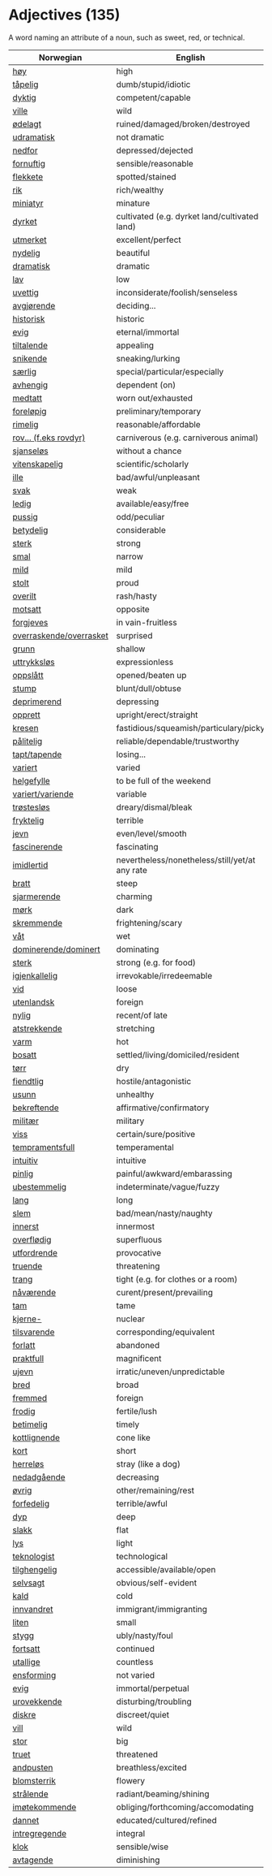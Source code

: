 # Adjectives (135)

A word naming an attribute of a noun, such as sweet, red, or technical.

| Norwegian | English |
| --- | --- |
| [høy](https://www.ordnett.no/search?language=no&phrase=høy) | high |
| [tåpelig](https://www.ordnett.no/search?language=no&phrase=tåpelig) | dumb/stupid/idiotic |
| [dyktig](https://www.ordnett.no/search?language=no&phrase=dyktig) | competent/capable |
| [ville](https://www.ordnett.no/search?language=no&phrase=ville) | wild |
| [ødelagt](https://www.ordnett.no/search?language=no&phrase=ødelagt) | ruined/damaged/broken/destroyed |
| [udramatisk](https://www.ordnett.no/search?language=no&phrase=udramatisk) | not dramatic |
| [nedfor](https://www.ordnett.no/search?language=no&phrase=nedfor) | depressed/dejected |
| [fornuftig](https://www.ordnett.no/search?language=no&phrase=fornuftig) | sensible/reasonable |
| [flekkete](https://www.ordnett.no/search?language=no&phrase=flekkete) | spotted/stained |
| [rik](https://www.ordnett.no/search?language=no&phrase=rik) | rich/wealthy |
| [miniatyr](https://www.ordnett.no/search?language=no&phrase=miniatyr) | minature |
| [dyrket](https://www.ordnett.no/search?language=no&phrase=dyrket) | cultivated (e.g. dyrket land/cultivated land) |
| [utmerket](https://www.ordnett.no/search?language=no&phrase=utmerket) | excellent/perfect |
| [nydelig](https://www.ordnett.no/search?language=no&phrase=nydelig) | beautiful |
| [dramatisk](https://www.ordnett.no/search?language=no&phrase=dramatisk) | dramatic |
| [lav](https://www.ordnett.no/search?language=no&phrase=lav) | low |
| [uvettig](https://www.ordnett.no/search?language=no&phrase=uvettig) | inconsiderate/foolish/senseless |
| [avgjørende](https://www.ordnett.no/search?language=no&phrase=avgjørende) | deciding... |
| [historisk](https://www.ordnett.no/search?language=no&phrase=historisk) | historic |
| [evig](https://www.ordnett.no/search?language=no&phrase=evig) | eternal/immortal |
| [tiltalende](https://www.ordnett.no/search?language=no&phrase=tiltalende) | appealing |
| [snikende](https://www.ordnett.no/search?language=no&phrase=snikende) | sneaking/lurking |
| [særlig](https://www.ordnett.no/search?language=no&phrase=særlig) | special/particular/especially |
| [avhengig](https://www.ordnett.no/search?language=no&phrase=avhengig) | dependent (on) |
| [medtatt](https://www.ordnett.no/search?language=no&phrase=medtatt) | worn out/exhausted |
| [foreløpig](https://www.ordnett.no/search?language=no&phrase=foreløpig) | preliminary/temporary |
| [rimelig](https://www.ordnett.no/search?language=no&phrase=rimelig) | reasonable/affordable |
| [rov... (f.eks rovdyr)](https://www.ordnett.no/search?language=no&phrase=rov...%20(f.eks%20rovdyr)) | carniverous (e.g. carniverous animal) |
| [sjanseløs](https://www.ordnett.no/search?language=no&phrase=sjanseløs) | without a chance |
| [vitenskapelig](https://www.ordnett.no/search?language=no&phrase=vitenskapelig) | scientific/scholarly |
| [ille](https://www.ordnett.no/search?language=no&phrase=ille) | bad/awful/unpleasant |
| [svak](https://www.ordnett.no/search?language=no&phrase=svak) | weak |
| [ledig](https://www.ordnett.no/search?language=no&phrase=ledig) | available/easy/free |
| [pussig](https://www.ordnett.no/search?language=no&phrase=pussig) | odd/peculiar |
| [betydelig](https://www.ordnett.no/search?language=no&phrase=betydelig) | considerable |
| [sterk](https://www.ordnett.no/search?language=no&phrase=sterk) | strong |
| [smal](https://www.ordnett.no/search?language=no&phrase=smal) | narrow |
| [mild](https://www.ordnett.no/search?language=no&phrase=mild) | mild |
| [stolt](https://www.ordnett.no/search?language=no&phrase=stolt) | proud |
| [overilt](https://www.ordnett.no/search?language=no&phrase=overilt) | rash/hasty |
| [motsatt](https://www.ordnett.no/search?language=no&phrase=motsatt) | opposite |
| [forgjeves](https://www.ordnett.no/search?language=no&phrase=forgjeves) | in vain-fruitless |
| [overraskende/overrasket](https://www.ordnett.no/search?language=no&phrase=overraskende/overrasket) | surprised |
| [grunn](https://www.ordnett.no/search?language=no&phrase=grunn) | shallow |
| [uttrykksløs](https://www.ordnett.no/search?language=no&phrase=uttrykksløs) | expressionless |
| [oppslått](https://www.ordnett.no/search?language=no&phrase=oppslått) | opened/beaten up |
| [stump](https://www.ordnett.no/search?language=no&phrase=stump) | blunt/dull/obtuse |
| [deprimerend](https://www.ordnett.no/search?language=no&phrase=deprimerend) | depressing |
| [opprett](https://www.ordnett.no/search?language=no&phrase=opprett) | upright/erect/straight |
| [kresen](https://www.ordnett.no/search?language=no&phrase=kresen) | fastidious/squeamish/particulary/picky |
| [pålitelig](https://www.ordnett.no/search?language=no&phrase=pålitelig) | reliable/dependable/trustworthy |
| [tapt/tapende](https://www.ordnett.no/search?language=no&phrase=tapt/tapende) | losing... |
| [variert](https://www.ordnett.no/search?language=no&phrase=variert) | varied |
| [helgefylle](https://www.ordnett.no/search?language=no&phrase=helgefylle) | to be full of the weekend |
| [variert/variende](https://www.ordnett.no/search?language=no&phrase=variert/variende) | variable |
| [trøstesløs](https://www.ordnett.no/search?language=no&phrase=trøstesløs) | dreary/dismal/bleak |
| [fryktelig](https://www.ordnett.no/search?language=no&phrase=fryktelig) | terrible |
| [jevn](https://www.ordnett.no/search?language=no&phrase=jevn) | even/level/smooth |
| [fascinerende](https://www.ordnett.no/search?language=no&phrase=fascinerende) | fascinating |
| [imidlertid](https://www.ordnett.no/search?language=no&phrase=imidlertid) | nevertheless/nonetheless/still/yet/at any rate |
| [bratt](https://www.ordnett.no/search?language=no&phrase=bratt) | steep |
| [sjarmerende](https://www.ordnett.no/search?language=no&phrase=sjarmerende) | charming |
| [mørk](https://www.ordnett.no/search?language=no&phrase=mørk) | dark |
| [skremmende](https://www.ordnett.no/search?language=no&phrase=skremmende) | frightening/scary |
| [våt](https://www.ordnett.no/search?language=no&phrase=våt) | wet |
| [dominerende/dominert](https://www.ordnett.no/search?language=no&phrase=dominerende/dominert) | dominating |
| [sterk](https://www.ordnett.no/search?language=no&phrase=sterk) | strong (e.g. for food) |
| [igjenkallelig](https://www.ordnett.no/search?language=no&phrase=igjenkallelig) | irrevokable/irredeemable |
| [vid](https://www.ordnett.no/search?language=no&phrase=vid) | loose |
| [utenlandsk](https://www.ordnett.no/search?language=no&phrase=utenlandsk) | foreign |
| [nylig](https://www.ordnett.no/search?language=no&phrase=nylig) | recent/of late |
| [atstrekkende](https://www.ordnett.no/search?language=no&phrase=atstrekkende) | stretching |
| [varm](https://www.ordnett.no/search?language=no&phrase=varm) | hot |
| [bosatt](https://www.ordnett.no/search?language=no&phrase=bosatt) | settled/living/domiciled/resident |
| [tørr](https://www.ordnett.no/search?language=no&phrase=tørr) | dry |
| [fiendtlig](https://www.ordnett.no/search?language=no&phrase=fiendtlig) | hostile/antagonistic |
| [usunn](https://www.ordnett.no/search?language=no&phrase=usunn) | unhealthy |
| [bekreftende](https://www.ordnett.no/search?language=no&phrase=bekreftende) | affirmative/confirmatory |
| [militær](https://www.ordnett.no/search?language=no&phrase=militær) | military |
| [viss](https://www.ordnett.no/search?language=no&phrase=viss) | certain/sure/positive |
| [tempramentsfull](https://www.ordnett.no/search?language=no&phrase=tempramentsfull) | temperamental |
| [intuitiv](https://www.ordnett.no/search?language=no&phrase=intuitiv) | intuitive |
| [pinlig](https://www.ordnett.no/search?language=no&phrase=pinlig) | painful/awkward/embarassing |
| [ubestemmelig](https://www.ordnett.no/search?language=no&phrase=ubestemmelig) | indeterminate/vague/fuzzy |
| [lang](https://www.ordnett.no/search?language=no&phrase=lang) | long |
| [slem](https://www.ordnett.no/search?language=no&phrase=slem) | bad/mean/nasty/naughty |
| [innerst](https://www.ordnett.no/search?language=no&phrase=innerst) | innermost |
| [overflødig](https://www.ordnett.no/search?language=no&phrase=overflødig) | superfluous |
| [utfordrende](https://www.ordnett.no/search?language=no&phrase=utfordrende) | provocative |
| [truende](https://www.ordnett.no/search?language=no&phrase=truende) | threatening |
| [trang](https://www.ordnett.no/search?language=no&phrase=trang) | tight (e.g. for clothes or a room) |
| [nåværende](https://www.ordnett.no/search?language=no&phrase=nåværende) | curent/present/prevailing |
| [tam](https://www.ordnett.no/search?language=no&phrase=tam) | tame |
| [kjerne-](https://www.ordnett.no/search?language=no&phrase=kjerne-) | nuclear |
| [tilsvarende](https://www.ordnett.no/search?language=no&phrase=tilsvarende) | corresponding/equivalent |
| [forlatt](https://www.ordnett.no/search?language=no&phrase=forlatt) | abandoned |
| [praktfull](https://www.ordnett.no/search?language=no&phrase=praktfull) | magnificent |
| [ujevn](https://www.ordnett.no/search?language=no&phrase=ujevn) | irratic/uneven/unpredictable |
| [bred](https://www.ordnett.no/search?language=no&phrase=bred) | broad |
| [fremmed](https://www.ordnett.no/search?language=no&phrase=fremmed) | foreign |
| [frodig](https://www.ordnett.no/search?language=no&phrase=frodig) | fertile/lush |
| [betimelig](https://www.ordnett.no/search?language=no&phrase=betimelig) | timely |
| [kottlignende](https://www.ordnett.no/search?language=no&phrase=kottlignende) | cone like |
| [kort](https://www.ordnett.no/search?language=no&phrase=kort) | short |
| [herreløs](https://www.ordnett.no/search?language=no&phrase=herreløs) | stray (like a dog) |
| [nedadgående](https://www.ordnett.no/search?language=no&phrase=nedadgående) | decreasing |
| [øvrig](https://www.ordnett.no/search?language=no&phrase=øvrig) | other/remaining/rest |
| [forfedelig](https://www.ordnett.no/search?language=no&phrase=forfedelig) | terrible/awful |
| [dyp](https://www.ordnett.no/search?language=no&phrase=dyp) | deep |
| [slakk](https://www.ordnett.no/search?language=no&phrase=slakk) | flat |
| [lys](https://www.ordnett.no/search?language=no&phrase=lys) | light |
| [teknologist](https://www.ordnett.no/search?language=no&phrase=teknologist) | technological |
| [tilghengelig](https://www.ordnett.no/search?language=no&phrase=tilghengelig) | accessible/available/open |
| [selvsagt](https://www.ordnett.no/search?language=no&phrase=selvsagt) | obvious/self-evident |
| [kald](https://www.ordnett.no/search?language=no&phrase=kald) | cold |
| [innvandret](https://www.ordnett.no/search?language=no&phrase=innvandret) | immigrant/immigranting |
| [liten](https://www.ordnett.no/search?language=no&phrase=liten) | small |
| [stygg](https://www.ordnett.no/search?language=no&phrase=stygg) | ubly/nasty/foul |
| [fortsatt](https://www.ordnett.no/search?language=no&phrase=fortsatt) | continued |
| [utallige](https://www.ordnett.no/search?language=no&phrase=utallige) | countless |
| [ensforming](https://www.ordnett.no/search?language=no&phrase=ensforming) | not varied |
| [evig](https://www.ordnett.no/search?language=no&phrase=evig) | immortal/perpetual |
| [urovekkende](https://www.ordnett.no/search?language=no&phrase=urovekkende) | disturbing/troubling |
| [diskre](https://www.ordnett.no/search?language=no&phrase=diskre) | discreet/quiet |
| [vill](https://www.ordnett.no/search?language=no&phrase=vill) | wild |
| [stor](https://www.ordnett.no/search?language=no&phrase=stor) | big |
| [truet](https://www.ordnett.no/search?language=no&phrase=truet) | threatened |
| [andpusten](https://www.ordnett.no/search?language=no&phrase=andpusten) | breathless/excited |
| [blomsterrik](https://www.ordnett.no/search?language=no&phrase=blomsterrik) | flowery |
| [strålende](https://www.ordnett.no/search?language=no&phrase=strålende) | radiant/beaming/shining |
| [imøtekommende](https://www.ordnett.no/search?language=no&phrase=imøtekommende) | obliging/forthcoming/accomodating |
| [dannet](https://www.ordnett.no/search?language=no&phrase=dannet) | educated/cultured/refined |
| [intregregende](https://www.ordnett.no/search?language=no&phrase=intregregende) | integral |
| [klok](https://www.ordnett.no/search?language=no&phrase=klok) | sensible/wise |
| [avtagende](https://www.ordnett.no/search?language=no&phrase=avtagende) | diminishing |


